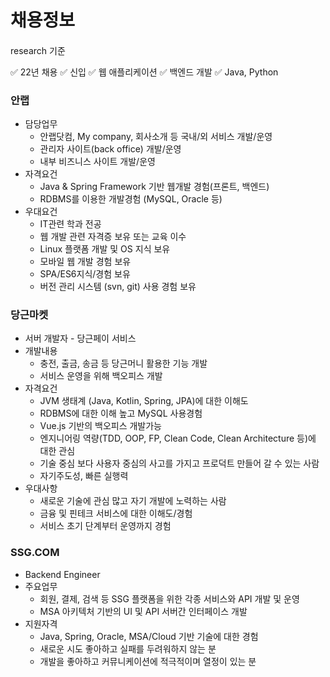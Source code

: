 # 채용정보

#### 

research 기준

✅  22년 채용
✅  신입
✅  웹 애플리케이션
✅  백엔드 개발
✅  Java, Python 



### 안랩

- 담당업무
  - 안랩닷컴, My company, 회사소개 등 국내/외 서비스 개발/운영
  - 관리자 사이트(back office) 개발/운영
  - 내부 비즈니스 사이트 개발/운영
- 자격요건
  - Java & Spring Framework 기반 웹개발 경험(프론트, 백엔드)
  - RDBMS를 이용한 개발경험 (MySQL, Oracle 등)
- 우대요건
  - IT관련 학과 전공
  - 웹 개발 관련 자격증 보유 또는 교육 이수
  - Linux 플랫폼 개발 및 OS 지식 보유
  - 모바일 웹 개발 경험 보유
  - SPA/ES6지식/경험 보유
  - 버전 관리 시스템 (svn, git) 사용 경험 보유



### 당근마켓

- 서버 개발자 - 당근페이 서비스
- 개발내용
  - 충전, 출금, 송금 등 당근머니 활용한 기능 개발
  - 서비스 운영을 위해 백오피스 개발
- 자격요건
  - JVM 생태계 (Java, Kotlin, Spring, JPA)에 대한 이해도
  - RDBMS에 대한 이해 높고 MySQL 사용경험
  - Vue.js 기반의 백오피스 개발가능
  - 엔지니어링 역량(TDD, OOP, FP, Clean Code, Clean Architecture 등)에 대한 관심
  - 기술 중심 보다 사용자 중심의 사고를 가지고 프로덕트 만들어 갈 수 있는 사람
  - 자기주도성, 빠른 실행력
- 우대사항
  - 새로운 기술에 관심 많고 자기 개발에 노력하는 사람
  - 금융 및 핀테크 서비스에 대한 이해도/경험
  - 서비스 초기 단계부터 운영까지 경험

### 

### SSG.COM

- Backend Engineer
- 주요업무
  - 회원, 결제, 검색 등 SSG 플랫폼을 위한 각종 서비스와 API 개발 및 운영
  - MSA 아키텍처 기반의 UI 및 API 서버간 인터페이스 개발
- 지원자격
  - Java, Spring, Oracle, MSA/Cloud 기반 기술에 대한 경험
  - 새로운 시도 좋아하고 실패를 두려워하지 않는 분
  - 개발을 좋아하고 커뮤니케이션에 적극적이며 열정이 있는 분

